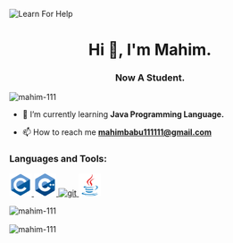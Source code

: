 ![Learn For Help ](https://scontent.fdac31-1.fna.fbcdn.net/v/t39.30808-6/361383602_1928065820911137_4725469747663744350_n.jpg?_nc_cat=101&ccb=1-7&_nc_sid=e3f864&_nc_eui2=AeGn6vnzgtfD7s5BfG70q1jt9naWIM04_K32dpYgzTj8rfdNzU200btDwrV-kGWKNvxNuXtSqz3chDQ1En7B50R0&_nc_ohc=owJbzEipSTIAX9EsnHW&_nc_ht=scontent.fdac31-1.fna&oh=00_AfDZWDlyR4lLtpYWFcDx-2ITuFgel5pHFmWC9YmUA9q7yA&oe=64BA4BA3)
<h1 align="center">Hi 👋, I'm Mahim.</h1>
<h3 align="center">Now A Student.</h3>

<p align="left"> <img src="https://komarev.com/ghpvc/?username=mahim-111&label=Profile%20views&color=0e75b6&style=flat" alt="mahim-111" /> </p>

- 🌱 I’m currently learning **Java Programming Language.**

- 📫 How to reach me **mahimbabu111111@gmail.com**






<h3 align="left">Languages and Tools:</h3>
<p align="left"> <a href="https://www.cprogramming.com/" target="_blank" rel="noreferrer"> <img src="https://raw.githubusercontent.com/devicons/devicon/master/icons/c/c-original.svg" alt="c" width="40" height="40"/> </a> <a href="https://www.w3schools.com/cpp/" target="_blank" rel="noreferrer"> <img src="https://raw.githubusercontent.com/devicons/devicon/master/icons/cplusplus/cplusplus-original.svg" alt="cplusplus" width="40" height="40"/> </a> <a href="https://git-scm.com/" target="_blank" rel="noreferrer"> <img src="https://www.vectorlogo.zone/logos/git-scm/git-scm-icon.svg" alt="git" width="40" height="40"/> </a> <a href="https://www.java.com" target="_blank" rel="noreferrer"> <img src="https://raw.githubusercontent.com/devicons/devicon/master/icons/java/java-original.svg" alt="java" width="40" height="40"/> </a> </p>

<p><img align="center" src="https://github-readme-stats.vercel.app/api/top-langs?username=mahim-111&show_icons=true&locale=en&layout=compact" alt="mahim-111" /></p>

<p><img align="center" src="https://github-readme-streak-stats.herokuapp.com/?user=mahim-111&" alt="mahim-111" /></p>

